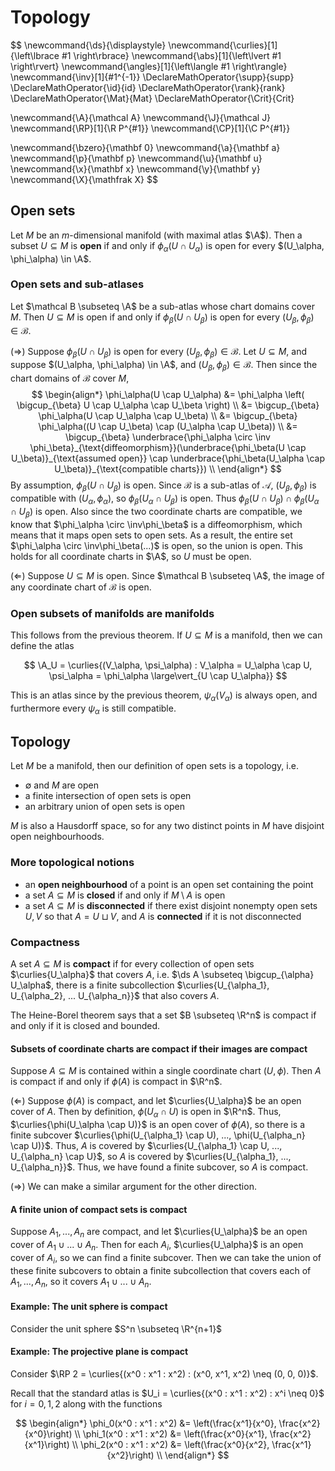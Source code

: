 # Topology

$$
\newcommand{\ds}{\displaystyle}
\newcommand{\curlies}[1]{\left\lbrace #1 \right\rbrace}
\newcommand{\abs}[1]{\left\lvert #1 \right\rvert}
\newcommand{\angles}[1]{\left\langle #1 \right\rangle}
\newcommand{\inv}[1]{#1^{-1}}
\DeclareMathOperator{\supp}{supp}
\DeclareMathOperator{\id}{id}
\DeclareMathOperator{\rank}{rank}
\DeclareMathOperator{\Mat}{Mat}
\DeclareMathOperator{\Crit}{Crit}

\newcommand{\A}{\mathcal A}
\newcommand{\J}{\mathcal J}
\newcommand{\RP}[1]{\R P^{#1}}
\newcommand{\CP}[1]{\C P^{#1}}

\newcommand{\bzero}{\mathbf 0}
\newcommand{\a}{\mathbf a}
\newcommand{\p}{\mathbf p}
\newcommand{\u}{\mathbf u}
\newcommand{\x}{\mathbf x}
\newcommand{\y}{\mathbf y}
\newcommand{\X}{\mathfrak X}
$$

## Open sets

Let $M$ be an $m$-dimensional manifold (with maximal atlas $\A$). Then a subset $U \subseteq M$ is **open** if and only if $\phi_\alpha(U \cap U_\alpha)$ is open for every $(U_\alpha, \phi_\alpha) \in \A$.

### Open sets and sub-atlases

Let $\mathcal B \subseteq \A$ be a sub-atlas whose chart domains cover $M$. Then $U \subseteq M$ is open if and only if $\phi_\beta(U \cap U_\beta)$ is open for every $(U_\beta, \phi_\beta) \in \mathcal B$.

($\Rightarrow$) Suppose $\phi_\beta(U \cap U_\beta)$ is open for every $(U_\beta, \phi_\beta) \in \mathcal B$. Let $U \subseteq M$, and suppose $(U_\alpha, \phi_\alpha) \in \A$, and $(U_\beta, \phi_\beta) \in \mathcal B$. Then since the chart domains of $\mathcal B$ cover $M$,
$$
\begin{align*}
\phi_\alpha(U \cap U_\alpha) &= \phi_\alpha \left( \bigcup_{\beta} U \cap U_\alpha \cap U_\beta \right) \\
&= \bigcup_{\beta} \phi_\alpha(U \cap U_\alpha \cap U_\beta) \\
&= \bigcup_{\beta} \phi_\alpha((U \cap U_\beta) \cap (U_\alpha \cap U_\beta)) \\
&= \bigcup_{\beta} \underbrace{\phi_\alpha \circ \inv \phi_\beta}_{\text{diffeomorphism}}(\underbrace{\phi_\beta(U \cap U_\beta)}_{\text{assumed open}} \cap \underbrace{\phi_\beta(U_\alpha \cap U_\beta)}_{\text{compatible charts}}) \\
\end{align*}
$$
By assumption, $\phi_\beta(U \cap U_\beta)$ is open. Since $\mathcal B$ is a sub-atlas of $\mathcal A$, $(U_\beta, \phi_\beta)$ is compatible with $(U_\alpha, \phi_\alpha)$, so $\phi_\beta(U_\alpha \cap U_\beta)$ is open. Thus $\phi_\beta(U \cap U_\beta) \cap \phi_\beta(U_\alpha \cap U_\beta)$ is open. Also since the two coordinate charts are compatible, we know that $\phi_\alpha \circ \inv\phi_\beta$ is a diffeomorphism, which means that it maps open sets to open sets. As a result, the entire set $\phi_\alpha \circ \inv\phi_\beta(...)$ is open, so the union is open. This holds for all coordinate charts in $\A$, so $U$ must be open.

($\Leftarrow$) Suppose $U \subseteq M$ is open. Since $\mathcal B \subseteq \A$, the image of any coordinate chart of $\mathcal B$ is open.

### Open subsets of manifolds are manifolds

This follows from the previous theorem. If $U \subseteq M$ is a manifold, then we can define the atlas

$$
\A_U = \curlies{(V_\alpha, \psi_\alpha) : V_\alpha = U_\alpha \cap U, \psi_\alpha = \phi_\alpha \large\vert_{U \cap U_\alpha}}
$$

This is an atlas since by the previous theorem, $\psi_\alpha(V_\alpha)$ is always open, and furthermore every $\psi_\alpha$ is still compatible.

## Topology

Let $M$ be a manifold, then our definition of open sets is a topology, i.e.

- $\emptyset$ and $M$ are open
- a finite intersection of open sets is open
- an arbitrary union of open sets is open

$M$ is also a Hausdorff space, so for any two distinct points in $M$ have disjoint open neighbourhoods.

### More topological notions

- an **open neighbourhood** of a point is an open set containing the point
- a set $A \subseteq M$ is **closed** if and only if $M \setminus A$ is open
- a set $A \subseteq M$ is **disconnected** if there exist disjoint nonempty open sets $U, V$ so that $A = U \sqcup V$, and $A$ is **connected** if it is not disconnected

### Compactness

A set $A \subseteq M$ is **compact** if for every collection of open sets $\curlies{U_\alpha}$ that covers $A$, i.e. $\ds A \subseteq \bigcup_{\alpha} U_\alpha$, there is a finite subcollection $\curlies{U_{\alpha_1}, U_{\alpha_2}, ... U_{\alpha_n}}$ that also covers $A$.

The Heine-Borel theorem says that a set $B \subseteq \R^n$ is compact if and only if it is closed and bounded.

#### Subsets of coordinate charts are compact if their images are compact

Suppose $A \subseteq M$ is contained within a single coordinate chart $(U, \phi)$. Then $A$ is compact if and only if $\phi(A)$ is compact in $\R^n$.

($\Leftarrow$) Suppose $\phi(A)$ is compact, and let $\curlies{U_\alpha}$ be an open cover of $A$. Then by definition, $\phi(U_\alpha \cap U)$ is open in $\R^n$. Thus, $\curlies{\phi(U_\alpha \cap U)}$ is an open cover of $\phi(A)$, so there is a finite subcover $\curlies{\phi(U_{\alpha_1} \cap U), ..., \phi(U_{\alpha_n} \cap U)}$. Thus, $A$ is covered by $\curlies{U_{\alpha_1} \cap U, ..., U_{\alpha_n} \cap U}$, so $A$ is covered by $\curlies{U_{\alpha_1}, ..., U_{\alpha_n}}$. Thus, we have found a finite subcover, so $A$ is compact.

($\Rightarrow$) We can make a similar argument for the other direction.

#### A finite union of compact sets is compact

Suppose $A_1, ..., A_n$ are compact, and let $\curlies{U_\alpha}$ be an open cover of $A_1 \cup ... \cup A_n$. Then for each $A_i$, $\curlies{U_\alpha}$ is an open cover of $A_i$, so we can find a finite subcover. Then we can take the union of these finite subcovers to obtain a finite subcollection that covers each of $A_1, ..., A_n$, so it covers $A_1 \cup ... \cup A_n$.

#### Example: The unit sphere is compact

Consider the unit sphere $S^n \subseteq \R^{n+1}$

#### Example: The projective plane is compact

Consider $\RP 2 = \curlies{(x^0 : x^1 : x^2) : (x^0, x^1, x^2) \neq (0, 0, 0)}$.

Recall that the standard atlas is $U_i = \curlies{(x^0 : x^1 : x^2) : x^i \neq 0}$ for $i = 0, 1, 2$ along with the functions

$$
\begin{align*}
\phi_0(x^0 : x^1 : x^2) &= \left(\frac{x^1}{x^0}, \frac{x^2}{x^0}\right) \\
\phi_1(x^0 : x^1 : x^2) &= \left(\frac{x^0}{x^1}, \frac{x^2}{x^1}\right) \\
\phi_2(x^0 : x^1 : x^2) &= \left(\frac{x^0}{x^2}, \frac{x^1}{x^2}\right) \\
\end{align*}
$$